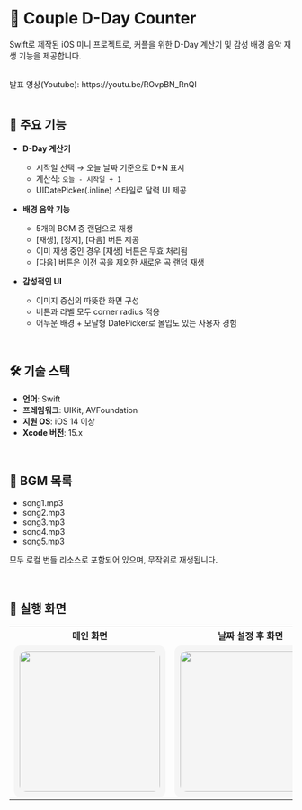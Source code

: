 # 💑 Couple D-Day Counter

Swift로 제작된 iOS 미니 프로젝트로, 커플을 위한 D-Day 계산기 및 감성 배경 음악 재생 기능을 제공합니다.

<br/>
발표 영상(Youtube): https://youtu.be/ROvpBN_RnQI
<br />
<br />

## 📱 주요 기능

- **D-Day 계산기**
  - 시작일 선택 → 오늘 날짜 기준으로 D+N 표시
  - 계산식: `오늘 - 시작일 + 1`
  - UIDatePicker(.inline) 스타일로 달력 UI 제공

- **배경 음악 기능**
  - 5개의 BGM 중 랜덤으로 재생
  - [재생], [정지], [다음] 버튼 제공
  - 이미 재생 중인 경우 [재생] 버튼은 무효 처리됨
  - [다음] 버튼은 이전 곡을 제외한 새로운 곡 랜덤 재생

- **감성적인 UI**
  - 이미지 중심의 따뜻한 화면 구성
  - 버튼과 라벨 모두 corner radius 적용
  - 어두운 배경 + 모달형 DatePicker로 몰입도 있는 사용자 경험

<br/>

## 🛠 기술 스택

- **언어**: Swift
- **프레임워크**: UIKit, AVFoundation
- **지원 OS**: iOS 14 이상
- **Xcode 버전**: 15.x

<br/>

## 🎵 BGM 목록

- song1.mp3  
- song2.mp3  
- song3.mp3  
- song4.mp3  
- song5.mp3  

모두 로컬 번들 리소스로 포함되어 있으며, 무작위로 재생됩니다.

<br/>

## 📸 실행 화면

<table>
  <tr>
    <th style="text-align:center;">메인 화면</th>
    <th style="text-align:center;">날짜 설정 후 화면</th>
  </tr>
  <tr>
    <td align="center">
      <div style="background-color:#f5f5f5; padding:10px; border-radius:12px; display:inline-block;">
        <img src="https://github.com/user-attachments/assets/d2c87ec5-c9a4-4f7a-a63b-82c5bd2f7eb8" width="250" style="border-radius:12px;" />
      </div>
    </td>
    <td align="center">
      <div style="background-color:#f5f5f5; padding:10px; border-radius:12px; display:inline-block;">
        <img src="https://github.com/user-attachments/assets/68773612-80af-4f46-a634-e5890bea91ed" width="250" style="border-radius:12px;" />
      </div>
    </td>
  </tr>
</table>

